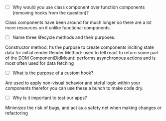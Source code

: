 - [ ] Why would you use class component over function components (removing hooks from the question)?

Class components have been around for much longer so there are a lot more resources on it  unlike functional components.

- [ ] Name three lifecycle methods and their purposes.

Constructor method: hs the purpose to create components inciting state data for initial render
Render Method: used to tell react to return some part of the DOM
ComponentDidMount: performs asynchronous actions and is most often used for data fetching

- [ ] What is the purpose of a custom hook?

Are used to apply non-visual behavior and steful logic within your components therefor you can use these a bunch to make code dry.

- [ ] Why is it important to test our apps?

Minimizes the risk of bugs, and act as a safety net when making changes or refactoring